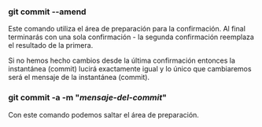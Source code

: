 ### git commit --amend
Este comando utiliza el área de preparación para la confirmación.
Al final terminarás con una sola confirmación - la segunda confirmación reemplaza el resultado de la primera.

Si no hemos hecho cambios desde la última confirmación entonces la instantánea (commit) lucirá exactamente igual y lo único que cambiaremos será el mensaje de la instantánea (commit).

### git commit -a -m "_mensaje-del-commit_"
Con este comando podemos saltar el área de preparación.
